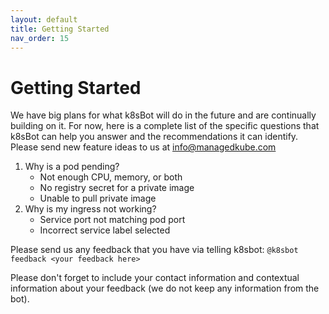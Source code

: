 ```yaml
---
layout: default
title: Getting Started
nav_order: 15
---
```


# Getting Started
We have big plans for what k8sBot will do in the future and are continually building on it. For now, here is a complete list of the specific questions that  k8sBot can help you answer and the recommendations it can identify. Please send new feature ideas to us at info@managedkube.com

1. Why is a pod pending?
   * Not enough CPU, memory, or both
   * No registry secret for a private image
   * Unable to pull private image
2. Why is my ingress not working?
   * Service port not matching pod port
   * Incorrect service label selected

Please send us any feedback that you have via telling k8sbot:
```@k8sbot feedback <your feedback here>```

Please don't forget to include your contact information and contextual information about your feedback (we do not keep any information from the bot).
